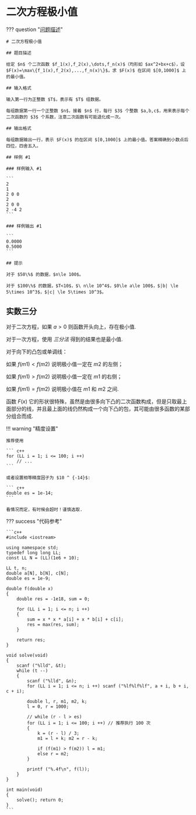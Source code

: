 # 二次方程极小值

??? question "[问题描述](https://www.luogu.com.cn/problem/P1883)"

    # 二次方程极小值

    ## 题目描述

    给定 $n$ 个二次函数 $f_1(x),f_2(x),\dots,f_n(x)$（均形如 $ax^2+bx+c$），设 $F(x)=\max\{f_1(x),f_2(x),...,f_n(x)\}$，求 $F(x)$ 在区间 $[0,1000]$ 上的最小值。

    ## 输入格式

    输入第一行为正整数 $T$，表示有 $T$ 组数据。

    每组数据第一行一个正整数 $n$，接着 $n$ 行，每行 $3$ 个整数 $a,b,c$，用来表示每个二次函数的 $3$ 个系数，注意二次函数有可能退化成一次。

    ## 输出格式

    每组数据输出一行，表示 $F(x)$ 的在区间 $[0,1000]$ 上的最小值。答案精确到小数点后四位，四舍五入。

    ## 样例 #1

    ### 样例输入 #1

    ```
    2
    1
    2 0 0
    2
    2 0 0
    2 -4 2
    ```

    ### 样例输出 #1

    ```
    0.0000
    0.5000
    ```

    ## 提示

    对于 $50\%$ 的数据，$n\le 100$。

    对于 $100\%$ 的数据，$T<10$，$\ n\le 10^4$，$0\le a\le 100$，$|b| \le 5\times 10^3$，$|c| \le 5\times 10^3$。

## 实数三分

对于二次方程，如果 $a > 0$ 则函数开头向上，存在极小值.

对于一次方程，使用 *三分法* 得到的结果也是最小值.

对于向下的凸包或单调线：

如果 $f(m1) < f(m2)$ 说明极小值一定在 $m2$ 的左侧；

如果 $f(m1) > f(m2)$ 说明极小值一定在 $m1$ 的右侧；

如果 $f(m1) = f(m2)$ 说明极小值在 $m1$ 和 $m2$ 之间.

函数 $F(x)$ 它的形状很特殊，虽然是由很多向下凸的二次函数构成，但是只取最上面部分的线，并且最上面的线仍然构成一个向下凸的包，其可能由很多函数的某部分组合而成.

!!! warning "精度设置"

    推荐使用 

    ``` c++
    for (LL i = 1; i <= 100; i ++)
        // ... 
    ```

    或者设置相等精度因子为 $10 ^ {-14}$:

    ``` c++
    double es = 1e-14;
    ```

    看情况而定，有时候会超时！谨慎选取.

??? success "代码参考"

    ```c++
    #include <iostream>

    using namespace std;
    typedef long long LL;
    const LL N = (LL)(1e6 + 10);

    LL t, n;
    double a[N], b[N], c[N];
    double es = 1e-9;

    double f(double x)
    {
        double res = -1e18, sum = 0;

        for (LL i = 1; i <= n; i ++)
        {
            sum = x * x * a[i] + x * b[i] + c[i];
            res = max(res, sum);
        }

        return res;
    }

    void solve(void)
    {
        scanf ("%lld", &t);
        while (t --)
        {
            scanf ("%lld", &n);
            for (LL i = 1; i <= n; i ++) scanf ("%lf%lf%lf", a + i, b + i, c + i);

            double l, r, m1, m2, k;
            l = 0, r = 1000;

            // while (r - l > es)
            for (LL i = 1; i <= 100; i ++) // 推荐执行 100 次
            {
                k = (r - l) / 3;
                m1 = l + k; m2 = r - k;

                if (f(m1) > f(m2)) l = m1;
                else r = m2;
            }

            printf ("%.4f\n", f(l));
        }
    }

    int main(void)
    {
        solve(); return 0;
    }
    ```